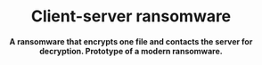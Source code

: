 <h1 align="center">Client-server ransomware</h1>
<h4 align="center">A ransomware that encrypts one file and contacts the server for decryption. Prototype of a modern ransomware.</h4>

```
```

```
```
